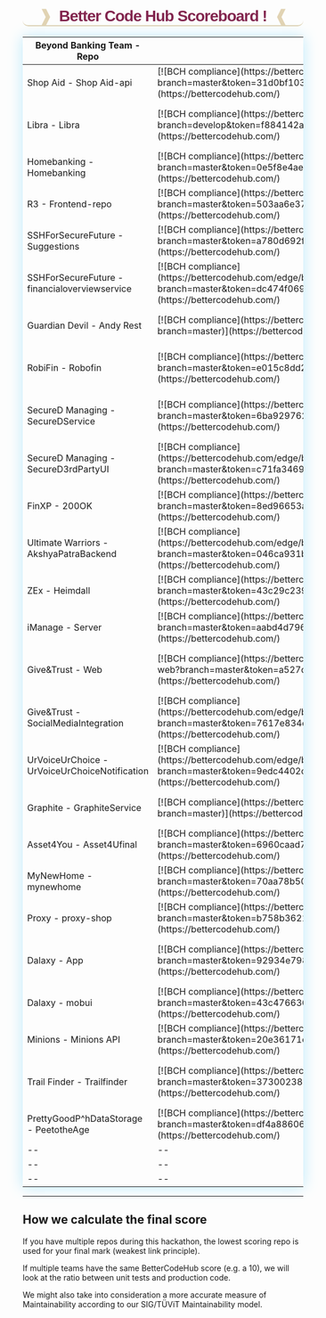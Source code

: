 <h1 id="scoreboardtitle" style="font-weight: bolder;
    text-align: center;
    border-bottom: #d8c69ec7;
    border-bottom-width: 2px;
    border-bottom-left-radius: 10px;
    border-bottom-style: solid;
    border-bottom-right-radius: 10px;
    font-family: sans-serif;
    letter-spacing: -1px;
    color: #82254e;"><span style="color:#d8c69ec7">&#10097;</span>&nbsp; Better Code Hub Scoreboard ! &nbsp;<span style="color:#d8c69ec7">&#10096;</span></h1>

<table style="box-shadow:0px 0px 25px #bdeafb;">
<colgroup>
<col width="30%" />
<col width="20%" />
<col width="30%" />
<col width="20%" />
</colgroup>
<thead>
<tr class="header">
<th>Beyond Banking Team - Repo</th>
<th>BCH Score</th>
<th>Beyond Banking Team - Repo</th>
<th>BCHub Score</th>
</tr>
</thead>
<tbody>
<tr>
<td markdown="span">Shop Aid - Shop Aid-api</td>
<td markdown="span">[![BCH compliance](https://bettercodehub.com/edge/badge/BeyondBankingDays/shopaid-api?branch=master&token=31d0bf103996009033c69dc24e7fd5a6ee458869)](https://bettercodehub.com/)</td>

<td markdown="span">Pay it off - Kick</td>
<td markdown="span">[![BCH compliance](https://bettercodehub.com/edge/badge/BeyondBankingDays/Kick?branch=master&token=19180af74f4292eb06acbf1dbbc1a167864d828f)](https://bettercodehub.com/)</td>
</tr>


<tr>
<td markdown="span">Libra - Libra </td>
<td markdown="span">[![BCH compliance](https://bettercodehub.com/edge/badge/BeyondBankingDays/Libra?branch=develop&token=f884142a47a0010b99785e7b7b7279b833e27682)](https://bettercodehub.com/)</td>

<td markdown="span">Vault - vault_data_privacy</td>
<td markdown="span">[![BCH compliance](https://bettercodehub.com/edge/badge/BeyondBankingDays/vault_data_privacy?branch=master&token=731ea73f858c41f7484f9a9e700dbfc642ee4952)](https://bettercodehub.com/)</td>
</tr>

<tr>
<td markdown="span">Homebanking - Homebanking</td>
<td markdown="span">[![BCH compliance](https://bettercodehub.com/edge/badge/BeyondBankingDays/HomeBanking?branch=master&token=0e5f8e4ae8973d1c518ea95682769b23dd6b4ae3)](https://bettercodehub.com/)</td>

<td markdown="span"> - </td>
<td markdown="span"> - </td>
</tr>

<tr>
<td markdown="span">R3 - Frontend-repo</td>
<td markdown="span">[![BCH compliance](https://bettercodehub.com/edge/badge/BeyondBankingDays/frontend-repo?branch=master&token=503aa6e37515bac2ea561d6f45d0f3cbe2b00686)](https://bettercodehub.com/)</td>

<td markdown="span">R3 - Back end api</td>
<td markdown="span">[![BCH compliance](https://bettercodehub.com/edge/badge/BeyondBankingDays/backend-api-repo?branch=master&token=34f14509e447d8cc1386650df64c1d17b45f65af)](https://bettercodehub.com/)</td>

</tr> 

<tr>
<td markdown="span">SSHForSecureFuture - Suggestions</td>
<td markdown="span">[![BCH compliance](https://bettercodehub.com/edge/badge/BeyondBankingDays/suggestions?branch=master&token=a780d692fa26a55d4dd718dd3aa26a0e18bef85a)](https://bettercodehub.com/)</td>

<td markdown="span">SSHForSecureFuture - Flightoffers</td>
<td markdown="span">[![BCH compliance](https://bettercodehub.com/edge/badge/BeyondBankingDays/flightoffers?branch=master&token=d97c7207447e2c2cd575ee361c71f476b4b850c3)](https://bettercodehub.com/)</td>
</tr>

<tr>
<td markdown="span">SSHForSecureFuture - financialoverviewservice</td>
<td markdown="span">[![BCH compliance](https://bettercodehub.com/edge/badge/BeyondBankingDays/financialoverviewservice?branch=master&token=dc474f0692cde4e8f907a3081acaabf5d3f66ad1)](https://bettercodehub.com/)</td>

<td markdown="span">The Game Changer - GreenChange</td>
<td markdown="span">[![BCH compliance](https://bettercodehub.com/edge/badge/BeyondBankingDays/greenchange?branch=master&token=eb77a65eb3660ec0329a6d30304351dc0f9de911)](https://bettercodehub.com/)</td>
</tr>

<tr>
<td markdown="span">Guardian Devil - Andy Rest</td>
<td markdown="span">[![BCH compliance](https://bettercodehub.com/edge/badge/BeyondBankingDays/andy-rest?branch=master)](https://bettercodehub.com/)</td>

<td markdown="span">Guardian Devel - Andy Py</td>
<td markdown="span">[![BCH compliance](https://bettercodehub.com/edge/badge/BeyondBankingDays/andy-py?branch=master&token=86e7f73393dabb9cd3ef491dc514ce1669f4b5ff)](https://bettercodehub.com/)</td>
</tr>

<tr>
<td markdown="span">RobiFin - Robofin</td>
<td markdown="span">[![BCH compliance](https://bettercodehub.com/edge/badge/BeyondBankingDays/robofin?branch=master&token=e015c8dd23f8267b2b5691746e71f4e580cbe4fa)](https://bettercodehub.com/)</td>

<td markdown="span">LetsSeedTheReuse - LetsSeedTheReuse</td>
<td markdown="span">[![BCH compliance](https://bettercodehub.com/edge/badge/BeyondBankingDays/LetsSeedTheReuse?branch=master&token=785be1519a0755354430fcee8ea46929263a7044)](https://bettercodehub.com/)</td>
</tr>

<tr>
<td markdown="span">SecureD Managing - SecureDService</td>
<td markdown="span">[![BCH compliance](https://bettercodehub.com/edge/badge/BeyondBankingDays/SecureDService?branch=master&token=6ba9297627141fadb44d510c3b172c21bd8e7dc6)](https://bettercodehub.com/)</td>

<td markdown="span">SecureD Managing - SecureDApp</td>
<td markdown="span">[![BCH compliance](https://bettercodehub.com/edge/badge/BeyondBankingDays/SecureDApp?branch=master&token=9f1cb94f31e3d497e4904d42463cc6c391193e64)](https://bettercodehub.com/)</td>
</tr>

<tr>
<td markdown="span">SecureD Managing - SecureD3rdPartyUI</td>
<td markdown="span">[![BCH compliance](https://bettercodehub.com/edge/badge/BeyondBankingDays/SecureD3rdPartyUI?branch=master&token=c71fa34693f2831940c749177dcf4d0db01f6476)](https://bettercodehub.com/)</td>

<td markdown="span">SecureD Managing - SecureWeb</td>
<td markdown="span">[![BCH compliance](https://bettercodehub.com/edge/badge/BeyondBankingDays/secureweb?branch=master&token=bc819e4deba41b9e48836aed5072e68617efc2c8)](https://bettercodehub.com/)</td>
</tr>

<tr>
<td markdown="span">FinXP - 200OK </td>
<td markdown="span">[![BCH compliance](https://bettercodehub.com/edge/badge/BeyondBankingDays/200OK?branch=master&token=8ed96653a8bfad6c296f725179c1946cb064b439)](https://bettercodehub.com/)</td>

<td markdown="span">FW.pay2018 - FW.pay</td>
<td markdown="span">[![BCH compliance](https://bettercodehub.com/edge/badge/BeyondBankingDays/Fwd.Pay?branch=master&token=eaf9fde536ca609f8a42adeda82c4527f1959375)](https://bettercodehub.com/)</td>
</tr>

<tr>
<td markdown="span">Ultimate Warriors - AkshyaPatraBackend</td>
<td markdown="span">[![BCH compliance](https://bettercodehub.com/edge/badge/BeyondBankingDays/akshyaPatraBackend?branch=master&token=046ca931b9df0961549a1bb81683b508f2e8d8fb)](https://bettercodehub.com/)</td>

<td markdown="span">Ultimate Warriors - AkshyaPatra</td>
<td markdown="span">[![BCH compliance](https://bettercodehub.com/edge/badge/BeyondBankingDays/AkshayaPatra?branch=master&token=141ebbf026497fa096de547c0dff543de57ed91d)](https://bettercodehub.com/)</td>
</tr>

<tr>
<td markdown="span">ZEx - Heimdall</td>
<td markdown="span">[![BCH compliance](https://bettercodehub.com/edge/badge/BeyondBankingDays/Heimdall?branch=master&token=43c29c2397b91b9eeeb44696b48606631376fe66)](https://bettercodehub.com/)</td>

<td markdown="span">iManage - Client</td>
<td markdown="span">[![BCH compliance](https://bettercodehub.com/edge/badge/BeyondBankingDays/iManage-Client?branch=master&token=f43b4d6e25330c3d0425d39f7b106d03344635b9)](https://bettercodehub.com/)</td>
</tr>

<tr>
<td markdown="span">iManage - Server</td>
<td markdown="span">[![BCH compliance](https://bettercodehub.com/edge/badge/BeyondBankingDays/iManage-Server?branch=master&token=aabd4d796fa784ade34487c63958c26f6b281687)](https://bettercodehub.com/)</td>

<td markdown="span">Deloitte - deloiiteblockchain</td>
<td markdown="span">[![BCH compliance](https://bettercodehub.com/edge/badge/BeyondBankingDays/deloiiteblockchain?branch=master)](https://bettercodehub.com/)</td>
</tr>

<tr>
<td markdown="span">Give&Trust - Web</td>
<td markdown="span">[![BCH compliance](https://bettercodehub.com/edge/badge/BeyondBankingDays/giveandtrust-web?branch=master&token=a527d87cf0cfd0f7f144a6aa2ed21b1789ff037c)](https://bettercodehub.com/)</td>

<td markdown="span">Give&Trust - App</td>
<td markdown="span">[![BCH compliance](https://bettercodehub.com/edge/badge/BeyondBankingDays/giveandtrust-app?branch=master&token=4b7bf6e43aa5dd11ad0dc1cb6da8f3779dae7899)](https://bettercodehub.com/)</td>
</tr>

<tr>
<td markdown="span">Give&Trust - SocialMediaIntegration</td>
<td markdown="span">[![BCH compliance](https://bettercodehub.com/edge/badge/BeyondBankingDays/GiveAndTrustSocialMediaIntegration?branch=master&token=7617e834dcebf1f978067bcfc01b39f97c7a0f3a)](https://bettercodehub.com/)</td>

<td markdown="span">Give&Trust - TwiteerIntegration</td>
<td markdown="span">[![BCH compliance](https://bettercodehub.com/edge/badge/BeyondBankingDays/GiveAndTrustTwiteerIntegration?branch=master&token=94fbddba56d16b0efd0bfc90382caec23b2c3812)](https://bettercodehub.com/)</td>
</tr>

<tr>
<td markdown="span">UrVoiceUrChoice - UrVoiceUrChoiceNotification</td>
<td markdown="span">[![BCH compliance](https://bettercodehub.com/edge/badge/BeyondBankingDays/UrVoiceUrChoiceNotification?branch=master&token=9edc4402c12b03bbee355780579a7f8f8bb6ac3b)](https://bettercodehub.com/)</td>

<td markdown="span">UrVoiceUrChoice - UrVoiceUrChoiceServer</td>
<td markdown="span">[![BCH compliance](https://bettercodehub.com/edge/badge/BeyondBankingDays/UrVoiceUrChoiceServer?branch=master&token=9163a7084315198141032b975ece6e1f5228d34f)](https://bettercodehub.com/)</td>
</tr>

<tr>
<td markdown="span">Graphite - GraphiteService</td>
<td markdown="span">[![BCH compliance](https://bettercodehub.com/edge/badge/BeyondBankingDays/GraphiteService?branch=master)](https://bettercodehub.com/)</td>

<td markdown="span">Guardian Angel - guardianAngel</td>
<td markdown="span">[![BCH compliance](https://bettercodehub.com/edge/badge/shaswatamukherjee/guardianAngel?branch=master)](https://bettercodehub.com/)</td>
</tr>

<tr>
<td markdown="span">Asset4You - Asset4Ufinal</td>
<td markdown="span">[![BCH compliance](https://bettercodehub.com/edge/badge/BeyondBankingDays/asset4ufinal?branch=master&token=6960caad7761b014ac0e88edf43e24ef0f77e0d8)](https://bettercodehub.com/)</td>

<td markdown="span">Save the Pandas - SaveThePandas</td>
<td markdown="span">[![BCH compliance](https://bettercodehub.com/edge/badge/BeyondBankingDays/save-the-pandas?branch=master&token=364fba2bbc19077589604d0edf4ef318b6a097f4)](https://bettercodehub.com/)</td>
</tr>

<tr>
<td markdown="span">MyNewHome - mynewhome</td>
<td markdown="span">[![BCH compliance](https://bettercodehub.com/edge/badge/BeyondBankingDays/mynewhome?branch=master&token=70aa78b508094b911ac8e5b5ddd9cfbca957f6a7)](https://bettercodehub.com/)</td>

<td markdown="span">MyNewHome - frontend</td>
<td markdown="span">[![BCH compliance](https://bettercodehub.com/edge/badge/BeyondBankingDays/my-new-home-frontend?branch=master)](https://bettercodehub.com/)</td>
</tr>

<tr>
<td markdown="span">Proxy - proxy-shop</td>
<td markdown="span">[![BCH compliance](https://bettercodehub.com/edge/badge/BeyondBankingDays/proxy-shop?branch=master&token=b758b3621530410e211fba9a94fbe06202bd5ba8)](https://bettercodehub.com/)</td>

<td markdown="span">Baas - repo</td>
<td markdown="span">[![BCH compliance](https://bettercodehub.com/edge/badge/BeyondBankingDays/2018-e-team-02?branch=master)](https://bettercodehub.com/)</td>
</tr>

<tr>
<td markdown="span">Dalaxy - App</td>
<td markdown="span">[![BCH compliance](https://bettercodehub.com/edge/badge/BeyondBankingDays/dalaxyapp?branch=master&token=92934e7989d521692e40dab2a1eea0441495540d)](https://bettercodehub.com/)</td>

<td markdown="span">Dalaxy - Consentmgmt</td>
<td markdown="span">[![BCH compliance](https://bettercodehub.com/edge/badge/BeyondBankingDays/dalaxyconsentmgmt?branch=master&token=a150973f84d4479cbd738e731f8345d207ae3b89)](https://bettercodehub.com/)</td>
</tr>

<tr>
<td markdown="span">Dalaxy - mobui</td>
<td markdown="span">[![BCH compliance](https://bettercodehub.com/edge/badge/BeyondBankingDays/dalaxymobui?branch=master&token=43c476636557aefc6e44a37d7a804b284fd484ee)](https://bettercodehub.com/)</td>

<td markdown="span">--</td>
<td markdown="span">--</td>
</tr>

<tr>
<td markdown="span">Minions - Minions API</td>
<td markdown="span">[![BCH compliance](https://bettercodehub.com/edge/badge/BeyondBankingDays/minions-api?branch=master&token=20e36171d03414886e056990ad6633692f1469ea)](https://bettercodehub.com/)</td>

<td markdown="span">Minions - Frontend</td>
<td markdown="span">[![BCH compliance](https://bettercodehub.com/edge/badge/BeyondBankingDays/minions-frontend?branch=develop)](https://bettercodehub.com/)</td>
</tr>

<tr>
<td markdown="span">Trail Finder - Trailfinder</td>
<td markdown="span">[![BCH compliance](https://bettercodehub.com/edge/badge/BeyondBankingDays/trailfinder?branch=master&token=373002389b10880703147646af8d34fca5f8373f)](https://bettercodehub.com/)</td>

<td markdown="span">Trail Finder - TrailFinderUi</td>
<td markdown="span">[![BCH compliance](https://bettercodehub.com/edge/badge/BeyondBankingDays/TrailFinderUI?branch=master&token=4f971dd441f58dc6bef9e54dbd746991a8771b4d)](https://bettercodehub.com/)</td>
</tr>

<tr>
<td markdown="span">PrettyGoodP^hDataStorage - PeetotheAge</td>
<td markdown="span">[![BCH compliance](https://bettercodehub.com/edge/badge/BeyondBankingDays/PeetotheAge?branch=master&token=df4a886064de8d86c3e743b2762677ef7b2ca03b)](https://bettercodehub.com/)</td>

<td markdown="span">--</td>
<td markdown="span">--</td>
</tr>


<tr>
<td markdown="span">--</td>
<td markdown="span">--</td>

<td markdown="span">--</td>
<td markdown="span">--</td>
</tr>


<tr>
<td markdown="span">--</td>
<td markdown="span">--</td>

<td markdown="span">--</td>
<td markdown="span">--</td>
</tr>


<tr>
<td markdown="span">--</td>
<td markdown="span">--</td>

<td markdown="span">--</td>
<td markdown="span">--</td>
</tr>


</tbody>
</table>

<hr>

<h2>How we calculate the final score</h2>

If you have multiple repos during this hackathon, the lowest scoring repo is used for your final mark (weakest link principle).

If multiple teams have the same BetterCodeHub score (e.g. a 10), we will look at the ratio between unit tests and production code. 

We might also take into consideration a more accurate measure of Maintainability according to our SIG/TÜViT Maintainability model.
